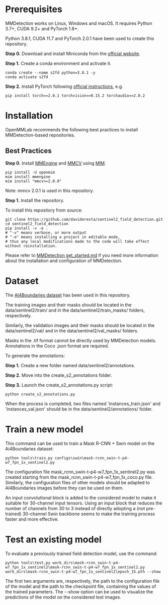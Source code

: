 # Prerequisites

MMDetection works on Linux, Windows and macOS. It requires Python 3.7+, CUDA 9.2+ and PyTorch 1.8+.

Python 3.8.1, CUDA 11.7 and PyTorch 2.0.1 have been used to create this repository.

**Step 0.** Download and install Miniconda from the [official website](https://docs.conda.io/en/latest/miniconda.html).

**Step 1.** Create a conda environment and activate it.

```shell
conda create --name s2fd python=3.8.1 -y
conda activate s2fd
```

**Step 2.** Install PyTorch following [official instructions](https://pytorch.org/get-started/locally/), e.g.

```shell
pip install torch==2.0.1 torchvision==0.15.2 torchaudio==2.0.2
```

# Installation

OpenMMLab recommends the following best practices to install MMDetection-based repositories.

## Best Practices

**Step 0.** Install [MMEngine](https://github.com/open-mmlab/mmengine) and [MMCV](https://github.com/open-mmlab/mmcv) using [MIM](https://github.com/open-mmlab/mim).

```shell
pip install -U openmim
mim install mmengine
mim install "mmcv>=2.0.0"
```

Note: mmcv 2.0.1 is used in this repository.

**Step 1.** Install the repository.

To install this repository from source:

```shell
git clone https://github.com/davideresta/sentinel2_field_detection.git
cd sentinel2_field_detection
pip install -v -e .
# "-v" means verbose, or more output
# "-e" means installing a project in editable mode,
# thus any local modifications made to the code will take effect without reinstallation.
```

Please refer to [MMDetection get_started.md](https://github.com/open-mmlab/mmdetection/blob/master/docs/en/get_started.md) if you need more information
about the installation and configuration of MMDetection.






# Dataset
The [AI4Boundaries dataset](https://data.jrc.ec.europa.eu/dataset/0e79ce5d-e4c8-4721-8773-59a4acf2c9c9) has been used in this repository.

The training images and their masks should be located in the data/sentinel2/train/ and in the data/sentinel2/train_masks/ folders, respectively.

Similarly, the validation images and their masks should be located in the data/sentinel2/val/ and in the data/sentinel2/val_masks/ folders.

Masks in the .tif format cannot be directly used by MMDetection models. Annotations in the Coco .json format are required.

To generate the annotations:

**Step 1.** Create a new folder named data/sentinel2/annotations.

**Step 2.** Move into the create_s2_annotations folder.

**Step 3.** Launch the create_s2_annotations.py script:

```shell
python create_s2_annotations.py
```

When the process is completed, two files named 'instances_train.json' and 'instances_val.json' should be in the data/sentinel2/annotations/ folder.

# Train a new model

This command can be used to train a Mask R-CNN + Swin model on the Ai4Boundaries dataset:

```shell
python tools\train.py configs\swin\mask-rcnn_swin-t-p4-w7_fpn_1x_sentinel2.py
```

The configuration file mask_rcnn_swin-t-p4-w7_fpn_1x_sentinel2.py was created starting from the mask_rcnn_swin-t-p4-w7_fpn_1x_coco.py file.
Similarly, the configuration files of other models should be adapted to AI4Boundaries images before they can be used on them.

An input convolutional block is added to the considered model to make it suitable for 30-channel input tensors. Using an input block that reduces
the number of channels from 30 to 3 instead of directly adopting a (not pre-trained) 30-channel Swin backbone seems to make the training process faster and more effective.


# Test an existing model

To evaluate a previously trained field detection model, use the command:

```shell
python tools\test.py work_dirs\mask-rcnn_swin-t-p4-w7_fpn_1x_sentinel2\mask-rcnn_swin-t-p4-w7_fpn_1x_sentinel2.py work_dirs\mask-rcnn_swin-t-p4-w7_fpn_1x_sentinel2\epoch_15.pth --show
```

The first two arguments are, respectively, the path to the configuration file of the model and the path to the checkpoint file, containing the values of the trained parameters. The --show option can be used to visualize the predictions of the model on the considered test images.
